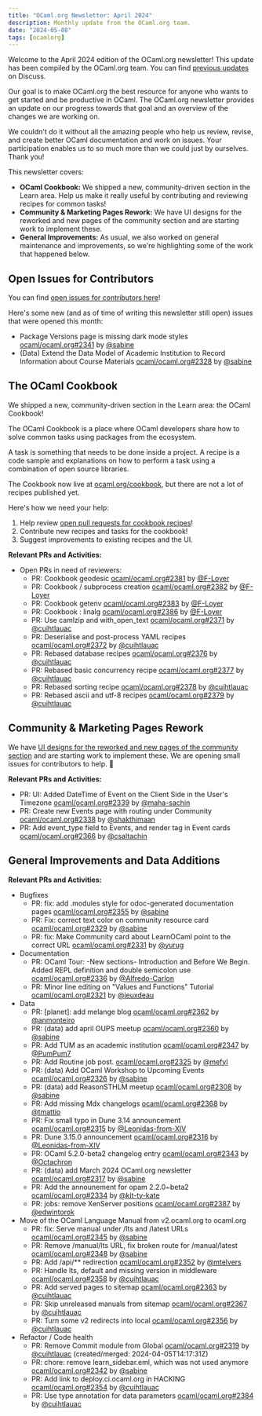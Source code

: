 ```yaml
---
title: "OCaml.org Newsletter: April 2024"
description: Monthly update from the OCaml.org team.
date: "2024-05-08"
tags: [ocamlorg]
---
```


Welcome to the April 2024 edition of the OCaml.org newsletter! This update has been compiled by the OCaml.org team. You can find [previous updates](https://discuss.ocaml.org/tag/ocamlorg-newsletter) on Discuss.

Our goal is to make OCaml.org the best resource for anyone who wants to get started and be productive in OCaml. The OCaml.org newsletter provides an update on our progress towards that goal and an overview of the changes we are working on.

We couldn't do it without all the amazing people who help us review, revise, and create better OCaml documentation and work on issues. Your participation enables us to so much more than we could just by ourselves. Thank you!

This newsletter covers:
- **OCaml Cookbook:** We shipped a new, community-driven section in the Learn area. Help us make it really useful by contributing and reviewing recipes for common tasks!
- **Community & Marketing Pages Rework:** We have UI designs for the reworked and new pages of the community section and are starting work to implement these.
- **General Improvements:** As usual, we also worked on general maintenance and improvements, so we're highlighting some of the work that happened below.

## Open Issues for Contributors

You can find [open issues for contributors here](https://github.com/ocaml/ocaml.org/issues?q=is%3Aissue+is%3Aopen+label%3A%22help+wanted%22+no%3Aassignee)!

Here's some new (and as of time of writing this newsletter still open) issues that were opened this month:

- Package Versions page is missing dark mode styles [ocaml/ocaml.org#2341](https://github.com/ocaml/ocaml.org/issues/2341)  by [@sabine](https://github.com/sabine)
- (Data) Extend the Data Model of Academic Institution to Record Information about Course Materials [ocaml/ocaml.org#2328](https://github.com/ocaml/ocaml.org/issues/2328)  by [@sabine](https://github.com/sabine)
  
## The OCaml Cookbook

We shipped a new, community-driven section in the Learn area: the OCaml Cookbook!

The OCaml Cookbook is a place where OCaml developers share how to solve common tasks using packages from the ecosystem.

A task is something that needs to be done inside a project. A recipe is a code sample and explanations on how to perform a task using a combination of open source libraries.

The Cookbook now live at [ocaml.org/cookbook](https://ocaml.org/cookbook), but there are not a lot of recipes published yet.

Here's how we need your help:

1. Help review [open pull requests for cookbook recipes](https://github.com/ocaml/ocaml.org/pulls?q=is%3Apr+is%3Aopen+label%3ACookbook)!
2. Contribute new recipes and tasks for the cookbook!
3. Suggest improvements to existing recipes and the UI.

**Relevant PRs and Activities:**
- Open PRs in need of reviewers:
  - PR: Cookbook geodesic [ocaml/ocaml.org#2381](https://github.com/ocaml/ocaml.org/pull/2381) by [@F-Loyer](https://github.com/F-Loyer)
  - PR: Cookbook / subprocess creation [ocaml/ocaml.org#2382](https://github.com/ocaml/ocaml.org/pull/2382)  by [@F-Loyer](https://github.com/F-Loyer)
  - PR: Cookbook getenv [ocaml/ocaml.org#2383](https://github.com/ocaml/ocaml.org/pull/2383)  by [@F-Loyer](https://github.com/F-Loyer)
  - PR: Cookbook : linalg [ocaml/ocaml.org#2386](https://github.com/ocaml/ocaml.org/pull/2386)  by [@F-Loyer](https://github.com/F-Loyer)
   - PR: Use camlzip and with_open_text [ocaml/ocaml.org#2371](https://github.com/ocaml/ocaml.org/pull/2371)  by [@cuihtlauac](https://github.com/cuihtlauac)
   - PR: Deserialise and post-process YAML recipes [ocaml/ocaml.org#2372](https://github.com/ocaml/ocaml.org/pull/2372)  by [@cuihtlauac](https://github.com/cuihtlauac)
   - PR: Rebased database recipes [ocaml/ocaml.org#2376](https://github.com/ocaml/ocaml.org/pull/2376)  by [@cuihtlauac](https://github.com/cuihtlauac)
   - PR: Rebased basic concurrency recipe [ocaml/ocaml.org#2377](https://github.com/ocaml/ocaml.org/pull/2377)  by [@cuihtlauac](https://github.com/cuihtlauac)
   - PR: Rebased sorting recipe [ocaml/ocaml.org#2378](https://github.com/ocaml/ocaml.org/pull/2378)  by [@cuihtlauac](https://github.com/cuihtlauac)
   - PR: Rebased ascii and utf-8 recipes [ocaml/ocaml.org#2379](https://github.com/ocaml/ocaml.org/pull/2379)  by [@cuihtlauac](https://github.com/cuihtlauac)

## Community & Marketing Pages Rework

We have [UI designs for the reworked and new pages of the community section](https://www.figma.com/file/7hmoWkQP9PgLTfZCqiZMWa/OCaml-Community-Pages?type=design&node-id=637%3A4539&mode=design&t=RpQlGvOpeg1a93AZ-1) and are starting work to implement these. We are opening small issues for contributors to help. :orange_heart: 

**Relevant PRs and Activities:**
- PR: UI: Added  DateTime of Event on the Client Side in the User's Timezone [ocaml/ocaml.org#2339](https://github.com/ocaml/ocaml.org/pull/2339) by [@maha-sachin](https://github.com/maha-sachin)
- PR: Create new Events page with routing under Community [ocaml/ocaml.org#2338](https://github.com/ocaml/ocaml.org/pull/2338) by [@shakthimaan](https://github.com/shakthimaan)
- PR: Add event_type field to Events, and render tag in Event cards [ocaml/ocaml.org#2366](https://github.com/ocaml/ocaml.org/pull/2366) by [@csaltachin](https://github.com/csaltachin)

## General Improvements and Data Additions

**Relevant PRs and Activities:**
- Bugfixes
    - PR: fix: add .modules style for odoc-generated documentation pages [ocaml/ocaml.org#2355](https://github.com/ocaml/ocaml.org/pull/2355)  by [@sabine](https://github.com/sabine)
    - PR: Fix: correct text color on community resource card [ocaml/ocaml.org#2329](https://github.com/ocaml/ocaml.org/pull/2329)  by [@sabine](https://github.com/sabine)
    - PR: fix: Make Community card about LearnOCaml point to the correct URL [ocaml/ocaml.org#2331](https://github.com/ocaml/ocaml.org/pull/2331)  by [@yurug](https://github.com/yurug)
- Documentation
    - PR: OCaml Tour: -New sections- Introduction and Before We Begin. Added REPL definition and double semicolon use [ocaml/ocaml.org#2336](https://github.com/ocaml/ocaml.org/pull/2336) by [@Alfredo-Carlon](https://github.com/Alfredo-Carlon)
    - PR: Minor line editing on "Values and Functions" Tutorial [ocaml/ocaml.org#2321](https://github.com/ocaml/ocaml.org/pull/2321) by [@jeuxdeau](https://github.com/jeuxdeau)
- Data
    - PR: [planet]: add melange blog [ocaml/ocaml.org#2362](https://github.com/ocaml/ocaml.org/pull/2362) by [@anmonteiro](https://github.com/anmonteiro)
    - PR: (data) add april OUPS meetup [ocaml/ocaml.org#2360](https://github.com/ocaml/ocaml.org/pull/2360)  by [@sabine](https://github.com/sabine)
    - PR: Add TUM as an academic institution  [ocaml/ocaml.org#2347](https://github.com/ocaml/ocaml.org/pull/2347) by [@PumPum7](https://github.com/PumPum7)
    - PR: Add Routine job post. [ocaml/ocaml.org#2325](https://github.com/ocaml/ocaml.org/pull/2325) by [@mefyl](https://github.com/mefyl)
    - PR: (data) Add OCaml Workshop to Upcoming Events [ocaml/ocaml.org#2326](https://github.com/ocaml/ocaml.org/pull/2326) by [@sabine](https://github.com/sabine)
    - PR: (data) add ReasonSTHLM meetup [ocaml/ocaml.org#2308](https://github.com/ocaml/ocaml.org/pull/2308)  by [@sabine](https://github.com/sabine)
    - PR: Add missing Mdx changelogs [ocaml/ocaml.org#2368](https://github.com/ocaml/ocaml.org/pull/2368) by [@tmattio](https://github.com/tmattio)
    - PR: Fix small typo in Dune 3.14 announcement [ocaml/ocaml.org#2315](https://github.com/ocaml/ocaml.org/pull/2315) by [@Leonidas-from-XIV](https://github.com/Leonidas-from-XIV)
    - PR: Dune 3.15.0 announcement [ocaml/ocaml.org#2316](https://github.com/ocaml/ocaml.org/pull/2316) by [@Leonidas-from-XIV](https://github.com/Leonidas-from-XIV)
    - PR: OCaml 5.2.0-beta2 changelog entry [ocaml/ocaml.org#2343](https://github.com/ocaml/ocaml.org/pull/2343)  by [@Octachron](https://github.com/Octachron)
    - PR: (data) add March 2024 OCaml.org newsletter [ocaml/ocaml.org#2317](https://github.com/ocaml/ocaml.org/pull/2317) by [@sabine](https://github.com/sabine)
    - PR: Add the announement for opam 2.2.0~beta2 [ocaml/ocaml.org#2334](https://github.com/ocaml/ocaml.org/pull/2334) by [@kit-ty-kate](https://github.com/kit-ty-kate)
    - PR: jobs: remove XenServer positions [ocaml/ocaml.org#2387](https://github.com/ocaml/ocaml.org/pull/2387) by [@edwintorok](https://github.com/edwintorok)
- Move of the OCaml Language Manual from v2.ocaml.org to ocaml.org
    - PR: fix: Serve manual under /lts and /latest URLs [ocaml/ocaml.org#2345](https://github.com/ocaml/ocaml.org/pull/2345)  by [@sabine](https://github.com/sabine)
    - PR: Remove /manual/lts URL, fix broken route for /manual/latest [ocaml/ocaml.org#2348](https://github.com/ocaml/ocaml.org/pull/2348)  by [@sabine](https://github.com/sabine)
    - PR: Add /api/** redirection [ocaml/ocaml.org#2352](https://github.com/ocaml/ocaml.org/pull/2352) by [@mtelvers](https://github.com/mtelvers)
    - PR: Handle lts, default and missing version in middleware [ocaml/ocaml.org#2358](https://github.com/ocaml/ocaml.org/pull/2358) by [@cuihtlauac](https://github.com/cuihtlauac)
    - PR: Add served pages to sitemap [ocaml/ocaml.org#2363](https://github.com/ocaml/ocaml.org/pull/2363) by [@cuihtlauac](https://github.com/cuihtlauac)
    - PR: Skip unreleased manuals from sitemap [ocaml/ocaml.org#2367](https://github.com/ocaml/ocaml.org/pull/2367)  by [@cuihtlauac](https://github.com/cuihtlauac)
    - PR: Turn some v2 redirects into local [ocaml/ocaml.org#2356](https://github.com/ocaml/ocaml.org/pull/2356)  by [@cuihtlauac](https://github.com/cuihtlauac)
- Refactor / Code health
    - PR: Remove Commit module from Global [ocaml/ocaml.org#2319](https://github.com/ocaml/ocaml.org/pull/2319)  by [@cuihtlauac](https://github.com/cuihtlauac) (created/merged: 2024-04-05T14:17:31Z)
     - PR: chore: remove learn_sidebar.eml, which was not used anymore [ocaml/ocaml.org#2342](https://github.com/ocaml/ocaml.org/pull/2342)  by [@sabine](https://github.com/sabine)
     - PR: Add link to deploy.ci.ocaml.org in HACKING [ocaml/ocaml.org#2354](https://github.com/ocaml/ocaml.org/pull/2354) by [@cuihtlauac](https://github.com/cuihtlauac)
     - PR: Use type annotation for data parameters [ocaml/ocaml.org#2384](https://github.com/ocaml/ocaml.org/pull/2384)  by [@cuihtlauac](https://github.com/cuihtlauac)
